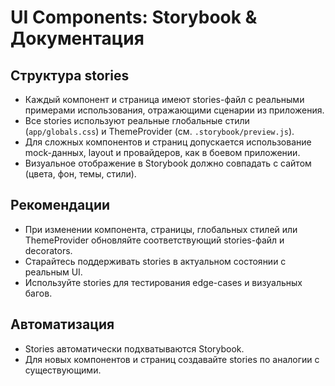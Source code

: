 # UI Components: Storybook & Документация

## Структура stories
- Каждый компонент и страница имеют stories-файл с реальными примерами использования, отражающими сценарии из приложения.
- Все stories используют реальные глобальные стили (`app/globals.css`) и ThemeProvider (см. `.storybook/preview.js`).
- Для сложных компонентов и страниц допускается использование mock-данных, layout и провайдеров, как в боевом приложении.
- Визуальное отображение в Storybook должно совпадать с сайтом (цвета, фон, темы, стили).

## Рекомендации
- При изменении компонента, страницы, глобальных стилей или ThemeProvider обновляйте соответствующий stories-файл и decorators.
- Старайтесь поддерживать stories в актуальном состоянии с реальным UI.
- Используйте stories для тестирования edge-cases и визуальных багов.

## Автоматизация
- Stories автоматически подхватываются Storybook.
- Для новых компонентов и страниц создавайте stories по аналогии с существующими. 